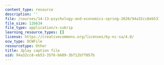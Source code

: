```yaml
---
content_type: resource
description: ''
file: /courses/14-13-psychology-and-economics-spring-2020/94a32cc8eb5335f6b6893bf12b7f057b_qk0mVzI1L78.srt
file_size: 126634
file_type: application/x-subrip
learning_resource_types: []
license: https://creativecommons.org/licenses/by-nc-sa/4.0/
ocw_type: OCWFile
resourcetype: Other
title: 3play caption file
uid: 94a32cc8-eb53-35f6-b689-3bf12b7f057b
---
```

